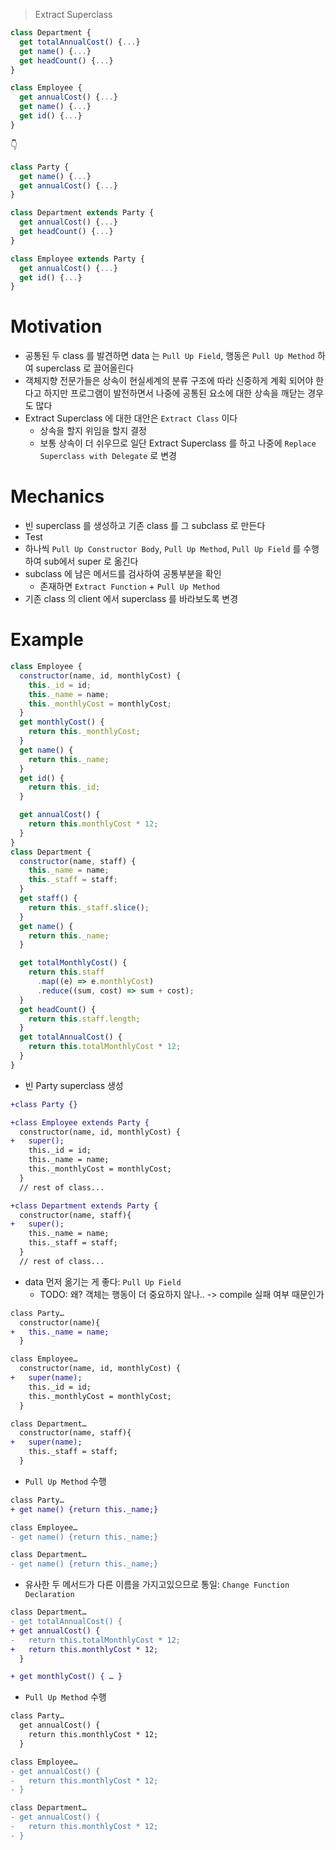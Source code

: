 > Extract Superclass

```js
class Department {
  get totalAnnualCost() {...}
  get name() {...}
  get headCount() {...}
}

class Employee {
  get annualCost() {...}
  get name() {...}
  get id() {...}
}
```

👇

```js
class Party {
  get name() {...}
  get annualCost() {...}
}

class Department extends Party {
  get annualCost() {...}
  get headCount() {...}
}

class Employee extends Party {
  get annualCost() {...}
  get id() {...}
}
```

# Motivation

- 공통된 두 class 를 발견하면 data 는 `Pull Up Field`, 행동은 `Pull Up Method` 하여 superclass 로 끌어올린다
- 객체지향 전문가들은 상속이 현실세계의 분류 구조에 따라 신중하게 계획 되어야 한다고 하지만 프로그램이 발전하면서 나중에 공통된 요소에 대한 상속을 깨닫는 경우도 많다
- Extract Superclass 에 대한 대안은 `Extract Class` 이다
  - 상속을 할지 위임을 할지 결정
  - 보통 상속이 더 쉬우므로 일단 Extract Superclass 를 하고 나중에 `Replace Superclass with Delegate` 로 변경

# Mechanics

- 빈 superclass 를 생성하고 기존 class 를 그 subclass 로 만든다
- Test
- 하나씩 `Pull Up Constructor Body`, `Pull Up Method`, `Pull Up Field` 를 수행하여 sub에서 super 로 옮긴다
- subclass 에 남은 메서드를 검사하여 공통부분을 확인
  - 존재하면 `Extract Function` + `Pull Up Method`
- 기존 class 의 client 에서 superclass 를 바라보도록 변경

# Example

```js
class Employee {
  constructor(name, id, monthlyCost) {
    this._id = id;
    this._name = name;
    this._monthlyCost = monthlyCost;
  }
  get monthlyCost() {
    return this._monthlyCost;
  }
  get name() {
    return this._name;
  }
  get id() {
    return this._id;
  }

  get annualCost() {
    return this.monthlyCost * 12;
  }
}
class Department {
  constructor(name, staff) {
    this._name = name;
    this._staff = staff;
  }
  get staff() {
    return this._staff.slice();
  }
  get name() {
    return this._name;
  }

  get totalMonthlyCost() {
    return this.staff
      .map((e) => e.monthlyCost)
      .reduce((sum, cost) => sum + cost);
  }
  get headCount() {
    return this.staff.length;
  }
  get totalAnnualCost() {
    return this.totalMonthlyCost * 12;
  }
}
```

- 빈 Party superclass 생성

```diff
+class Party {}

+class Employee extends Party {
  constructor(name, id, monthlyCost) {
+   super();
    this._id = id;
    this._name = name;
    this._monthlyCost = monthlyCost;
  }
  // rest of class...

+class Department extends Party {
  constructor(name, staff){
+   super();
    this._name = name;
    this._staff = staff;
  }
  // rest of class...
```

- data 먼저 옮기는 게 좋다: `Pull Up Field`
  - TODO: 왜? 객체는 행동이 더 중요하지 않나.. -> compile 실패 여부 때문인가

```diff
class Party…
  constructor(name){
+   this._name = name;
  }

class Employee…
  constructor(name, id, monthlyCost) {
+   super(name);
    this._id = id;
    this._monthlyCost = monthlyCost;
  }

class Department…
  constructor(name, staff){
+   super(name);
    this._staff = staff;
  }
```

- `Pull Up Method` 수행

```diff
class Party…
+ get name() {return this._name;}

class Employee…
- get name() {return this._name;}

class Department…
- get name() {return this._name;}
```

- 유사한 두 메서드가 다른 이름을 가지고있으므로 통일: `Change Function Declaration`

```diff
class Department…
- get totalAnnualCost() {
+ get annualCost() {
-   return this.totalMonthlyCost * 12;
+   return this.monthlyCost * 12;
  }

+ get monthlyCost() { … }
```

- `Pull Up Method` 수행

```diff
class Party…
  get annualCost() {
    return this.monthlyCost * 12;
  }

class Employee…
- get annualCost() {
-   return this.monthlyCost * 12;
- }

class Department…
- get annualCost() {
-   return this.monthlyCost * 12;
- }
```
